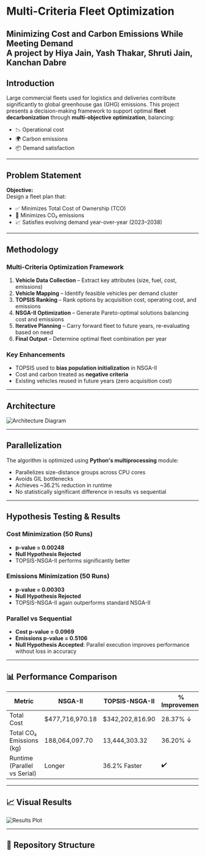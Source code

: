 # Multi-Criteria Fleet Optimization

**Minimizing Cost and Carbon Emissions While Meeting Demand**  
A project by Hiya Jain, Yash Thakar, Shruti Jain, Kanchan Dabre
---

## Introduction

Large commercial fleets used for logistics and deliveries contribute significantly to global greenhouse gas (GHG) emissions. This project presents a decision-making framework to support optimal **fleet decarbonization** through **multi-objective optimization**, balancing:

- 📉 Operational cost  
- 🌍 Carbon emissions  
- 📦 Demand satisfaction  

---

## Problem Statement

**Objective:**  
Design a fleet plan that:

- ✅ Minimizes Total Cost of Ownership (TCO)  
- 🌿 Minimizes CO₂ emissions  
- 📈 Satisfies evolving demand year-over-year (2023–2038)  

---

## Methodology

### Multi-Criteria Optimization Framework

1. **Vehicle Data Collection** – Extract key attributes (size, fuel, cost, emissions)  
2. **Vehicle Mapping** – Identify feasible vehicles per demand cluster  
3. **TOPSIS Ranking** – Rank options by acquisition cost, operating cost, and emissions  
4. **NSGA-II Optimization** – Generate Pareto-optimal solutions balancing cost and emissions  
5. **Iterative Planning** – Carry forward fleet to future years, re-evaluating based on need  
6. **Final Output** – Determine optimal fleet combination per year  

### Key Enhancements

- TOPSIS used to **bias population initialization** in NSGA-II  
- Cost and carbon treated as **negative criteria**  
- Existing vehicles reused in future years (zero acquisition cost)  

---

## Architecture

![Architecture Diagram](images/architecture.png)

---

## Parallelization

The algorithm is optimized using **Python's multiprocessing** module:

- Parallelizes size-distance groups across CPU cores  
- Avoids GIL bottlenecks  
- Achieves ~36.2% reduction in runtime  
- No statistically significant difference in results vs sequential  

---

## Hypothesis Testing & Results

### Cost Minimization (50 Runs)
- **p-value = 0.00248**  
- **Null Hypothesis Rejected**  
- TOPSIS-NSGA-II performs significantly better  

### Emissions Minimization (50 Runs)
- **p-value = 0.00303**  
- **Null Hypothesis Rejected**  
- TOPSIS-NSGA-II again outperforms standard NSGA-II  

### Parallel vs Sequential
- **Cost p-value = 0.0969**  
- **Emissions p-value = 0.5106**  
- **Null Hypothesis Accepted**: Parallel execution improves performance without loss in accuracy  

---

## 📊 Performance Comparison

| Metric                          | NSGA-II             | TOPSIS-NSGA-II       | % Improvement |
|-------------------------------|---------------------|----------------------|---------------|
| Total Cost                    | $477,716,970.18     | $342,202,816.90      | 28.37% ↓      |
| Total CO₂ Emissions (kg)     | 188,064,097.70      | 13,444,303.32        | 36.20% ↓      |
| Runtime (Parallel vs Serial) | Longer              | 36.2% Faster         | ✔️            |

---

## 📈 Visual Results

![Results Plot](images/results.png)

---

## 📁 Repository Structure


